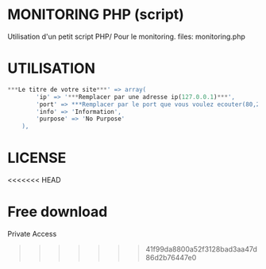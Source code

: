 MONITORING PHP (script)
====================

Utilisation d'un petit script PHP/ Pour le monitoring.
files: monitoring.php

UTILISATION
====================


```PHP
***Le titre de votre site***' => array(
        'ip' => '***Remplacer par une adresse ip(127.0.0.1)***',
        'port' => ***Remplacer par le port que vous voulez ecouter(80,22,443...)***,
        'info' => 'Information',
        'purpose' => 'No Purpose'
    ),
```

LICENSE
====================
<<<<<<< HEAD

Free download
=======
Private Access
>>>>>>> 41f99da8800a52f3128bad3aa47d86d2b76447e0
